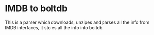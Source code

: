 # IMDB to boltdb

This is a parser which downloads, unzipes and parses all the info from IMDB interfaces, it stores all the info into boltdb.
